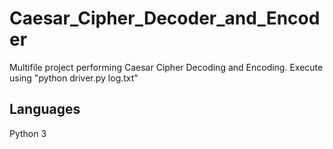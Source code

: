 # Caesar_Cipher_Decoder_and_Encoder
Multifile project performing Caesar Cipher Decoding and Encoding.
Execute using "python driver.py log.txt"

## Languages
Python 3
